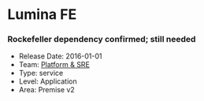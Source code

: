 # Lumina FE
### Rockefeller dependency confirmed; still needed
* Release Date: 2016-01-01
* Team: [Platform & SRE](./../teams/platform.md)
* Type: service
* Level: Application
* Area: Premise v2

